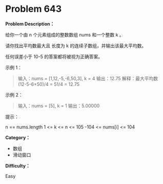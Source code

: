# Problem 643

**Problem Description：**

给你一个由 n 个元素组成的整数数组 nums 和一个整数 k 。

请你找出平均数最大且 长度为 k 的连续子数组，并输出该最大平均数。

任何误差小于 10-5 的答案都将被视为正确答案。

 

示例 1：

> 输入：nums = [1,12,-5,-6,50,3], k = 4
> 输出：12.75
> 解释：最大平均数 (12-5-6+50)/4 = 51/4 = 12.75

示例 2：

> 输入：nums = [5], k = 1
> 输出：5.00000
 

提示：

n == nums.length
1 <= k <= n <= 105
-104 <= nums[i] <= 104

**Category：**

- 数组
- 滑动窗口

**Difficulty：**

Easy

